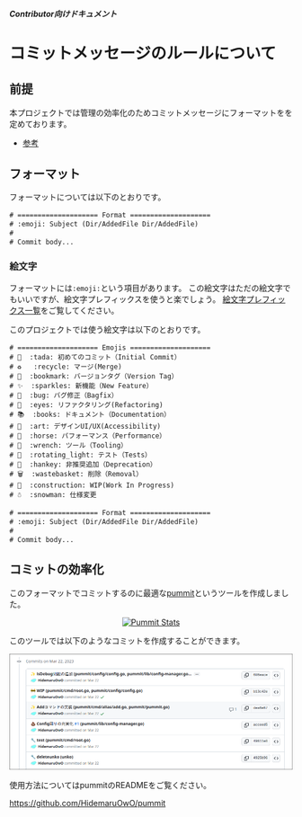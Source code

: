 ##### Contributor向けドキュメント

# コミットメッセージのルールについて

## 前提

本プロジェクトでは管理の効率化のためコミットメッセージにフォーマットをを定めております。

- [参考](https://qiita.com/Jung0/items/0a9a7a97a2c17f92d3c5)

## フォーマット

フォーマットについては以下のとおりです。

```
# ==================== Format ====================
# :emoji: Subject (Dir/AddedFile Dir/AddedFile)
#
# Commit body...
```

### 絵文字

フォーマットには`:emoji:`という項目があります。
この絵文字はただの絵文字でもいいですが、絵文字プレフィックスを使うと楽でしょう。
[絵文字プレフィックス一覧](https://gist.github.com/rxaviers/7360908)をご覧してください。

このプロジェクトでは使う絵文字は以下のとおりです。

```
# ==================== Emojis ====================
# 🎉  :tada: 初めてのコミット（Initial Commit）
# ♻️   :recycle: マージ(Merge)
# 🔖  :bookmark: バージョンタグ（Version Tag）
# ✨  :sparkles: 新機能（New Feature）
# 🐛  :bug: バグ修正（Bagfix）
# 👀  :eyes: リファクタリング(Refactoring)
# 📚  :books: ドキュメント（Documentation）
# 🎨  :art: デザインUI/UX(Accessibility)
# 🐎  :horse: パフォーマンス（Performance）
# 🔧  :wrench: ツール（Tooling）
# 🚨  :rotating_light: テスト（Tests）
# 💩  :hankey: 非推奨追加（Deprecation）
# 🗑️  :wastebasket: 削除（Removal）
# 🚧  :construction: WIP(Work In Progress)
# ☃️  :snowman: 仕様変更

# ==================== Format ====================
# :emoji: Subject (Dir/AddedFile Dir/AddedFile)
#
# Commit body...
```

## コミットの効率化

このフォーマットでコミットするのに最適な[pummit](https://github.com/HidemaruOwO/pummit)というツールを作成しました。

<div align="center">

[![Pummit Stats](https://socialify.git.ci/HidemaruOwO/pummit/image?description=1&font=Raleway&forks=1&issues=1&language=1&name=1&owner=1&pattern=Brick%20Wall&pulls=1&stargazers=1&theme=Light)](https://github.com/HidemaruOwO/pummit)

</div>

このツールでは以下のようなコミットを作成することができます。

![Pummit Log](assets/pummit.png)

使用方法についてはpummitのREADMEをご覧ください。

https://github.com/HidemaruOwO/pummit

